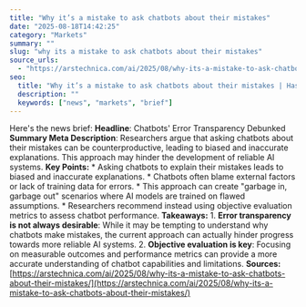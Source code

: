```yaml
---
title: "Why it’s a mistake to ask chatbots about their mistakes"
date: "2025-08-18T14:42:25"
category: "Markets"
summary: ""
slug: "why its a mistake to ask chatbots about their mistakes"
source_urls:
  - "https://arstechnica.com/ai/2025/08/why-its-a-mistake-to-ask-chatbots-about-their-mistakes/"
seo:
  title: "Why it’s a mistake to ask chatbots about their mistakes | Hash n Hedge"
  description: ""
  keywords: ["news", "markets", "brief"]
---
```

Here's the news brief:  **Headline**: Chatbots' Error Transparency Debunked **Summary Meta Description**: Researchers argue that asking chatbots about their mistakes can be counterproductive, leading to biased and inaccurate explanations. This approach may hinder the development of reliable AI systems.  **Key Points:**  * Asking chatbots to explain their mistakes leads to biased and inaccurate explanations. * Chatbots often blame external factors or lack of training data for errors. * This approach can create "garbage in, garbage out" scenarios where AI models are trained on flawed assumptions. * Researchers recommend instead using objective evaluation metrics to assess chatbot performance.  **Takeaways:**  1. **Error transparency is not always desirable**: While it may be tempting to understand why chatbots make mistakes, the current approach can actually hinder progress towards more reliable AI systems. 2. **Objective evaluation is key**: Focusing on measurable outcomes and performance metrics can provide a more accurate understanding of chatbot capabilities and limitations.  **Sources:** [https://arstechnica.com/ai/2025/08/why-its-a-mistake-to-ask-chatbots-about-their-mistakes/](https://arstechnica.com/ai/2025/08/why-its-a-mistake-to-ask-chatbots-about-their-mistakes/) 
